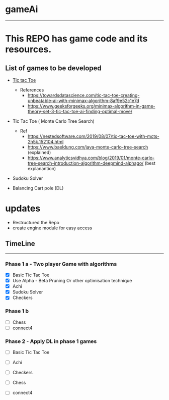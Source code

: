 # gameAi
---
# This REPO has game code and its resources.

## List of games to be developed 
- [Tic tac Toe](TicTacToe_AI.ipynb)
  - References 
    - https://towardsdatascience.com/tic-tac-toe-creating-unbeatable-ai-with-minimax-algorithm-8af9e52c1e7d
    - https://www.geeksforgeeks.org/minimax-algorithm-in-game-theory-set-3-tic-tac-toe-ai-finding-optimal-move/
    
- Tic Tac Toe ( Monte Carlo Tree Search)
  - Ref
    - https://nestedsoftware.com/2019/08/07/tic-tac-toe-with-mcts-2h5k.152104.html
    - https://www.baeldung.com/java-monte-carlo-tree-search (explained)
    - https://www.analyticsvidhya.com/blog/2019/01/monte-carlo-tree-search-introduction-algorithm-deepmind-alphago/ (best explanantion)
- Sudoku Solver
- Balancing Cart pole (DL)


# updates
  - Restructured the Repo
  - create engine module for easy access
  
## TimeLine
---
### Phase 1 a - Two player Game with algorithms
- [x] Basic Tic Tac Toe
- [x] Use Alpha - Beta Pruning Or other optimisation technique
- [x] Achi
- [x] Sudoku Solver
- [x] Checkers
### Phase 1 b 
- [ ] Chess
- [ ] connect4

### Phase 2 - Apply DL in phase 1 games
- [ ] Basic Tic Tac Toe
- [ ] Achi
- [ ] Checkers
- [ ] Chess
- [ ] connect4


